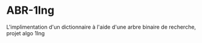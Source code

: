 # ABR-1Ing
L'implimentation d'un dictionnaire à l'aide d'une arbre binaire de recherche, projet algo 1Ing
